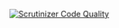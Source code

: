 

[![Scrutinizer Code Quality](https://scrutinizer-ci.com/g/c-harris/POData-Simple/badges/quality-score.png?b=master)](https://scrutinizer-ci.com/g/c-harris/POData-Simple/badges/quality-score.png?b=master)
